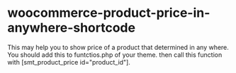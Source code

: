 # woocommerce-product-price-in-anywhere-shortcode
This may help you to show price of a product that determined in any where. You should add this to funtctios.php of your theme.  then call this function with [smt_product_price id="product_id"].
